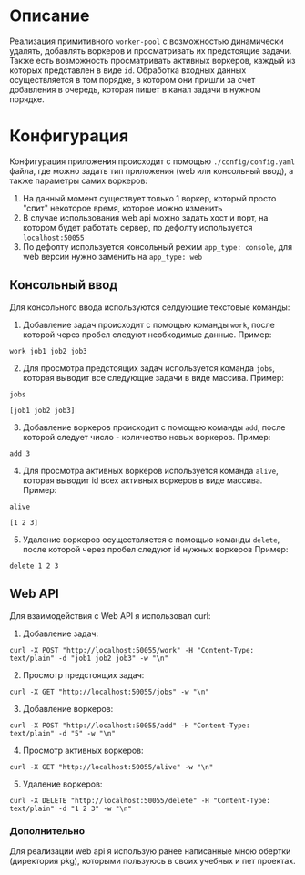 # Описание

Реализация примитивного `worker-pool` с возможностью динамически удалять, добавлять воркеров и
просматривать их предстоящие задачи.
Также есть возможность просматривать активных воркеров, каждый из которых представлен в виде `id`.
Обработка входных данных осуществляется в том порядке, в котором они пришли за счет добавления в очередь, которая пишет в канал задачи в нужном порядке.


# Конфигурация

Конфигурация приложения происходит с помощью `./config/config.yaml` файла, где можно задать тип приложения (web или консольный ввод),
а также параметры самих воркеров:
1) На данный момент существует только 1 воркер, который просто "спит" некоторое время, которое можно изменить
2) В случае использования web api можно задать хост и порт, на котором будет работать сервер, по дефолту используется `localhost:50055`
3) По дефолту используется консольный режим `app_type: console`, для web версии нужно заменить на `app_type: web`


## Консольный ввод

Для консольного ввода используются селдующие текстовые команды:
1) Добавление задач происходит с помощью команды `work`, после которой через пробел следуют необходимые данные.
Пример:
```
work job1 job2 job3
```
2) Для просмотра предстоящих задач используется команда `jobs`, которая выводит все следующие задачи в виде массива.
Пример:
```
jobs
```
```
[job1 job2 job3]
```
3) Добавление воркеров происходит с помощью команды `add`, после которой следует число - количество новых воркеров.
Пример:
```
add 3
```
4) Для просмотра активных воркеров используется команда `alive`, которая выводит id всех активных воркеров в виде массива.
Пример:
```
alive
```
```
[1 2 3]
```
5) Удаление воркеров осуществляется с помощью команды `delete`, после которой через пробел следуют id нужных воркеров
Пример:
```
delete 1 2 3
``` 


## Web API

Для взаимодействия с Web API я использовал curl:
1) Добавление задач:
```
curl -X POST "http://localhost:50055/work" -H "Content-Type: text/plain" -d "job1 job2 job3" -w "\n"
```
2) Просмотр предстоящих задач:
```
curl -X GET "http://localhost:50055/jobs" -w "\n"
```
3) Добавление воркеров:
```
curl -X POST "http://localhost:50055/add" -H "Content-Type: text/plain" -d "5" -w "\n"
```
4) Просмотр активных воркеров:
```
curl -X GET "http://localhost:50055/alive" -w "\n"
```
5) Удаление воркеров:
```
curl -X DELETE "http://localhost:50055/delete" -H "Content-Type: text/plain" -d "1 2 3" -w "\n"
```


### Дополнительно

Для реализации web api я использую ранее написанные мною обертки (директория pkg), которыми пользуюсь в своих учебных и пет проектах.
